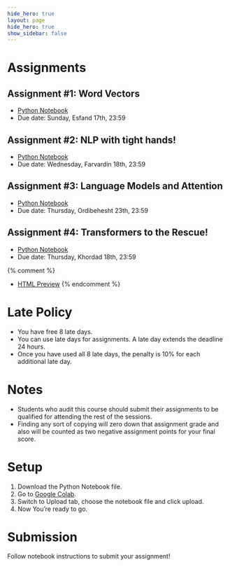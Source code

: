 ```yaml
---
hide_hero: true
layout: page
hide_hero: true
show_sidebar: false
---
```


# Assignments

## Assignment #1: Word Vectors
* [Python Notebook](https://github.com/teias-courses/nlp99/raw/gh-pages/assignments/Assignment_1.ipynb)
* Due date: Sunday, Esfand 17th, 23:59

## Assignment #2: NLP with tight hands!
* [Python Notebook](https://github.com/teias-courses/nlp99/raw/gh-pages/assignments/NLP_Assignment_2.ipynb)
* Due date: Wednesday, Farvardin 18th, 23:59

## Assignment #3: Language Models and Attention
* [Python Notebook](https://github.com/teias-courses/nlp99/raw/gh-pages/assignments/NLP_Assignment_3.ipynb)
* Due date: Thursday, Ordibehesht 23th, 23:59

## Assignment #4: Transformers to the Rescue!
* [Python Notebook](https://github.com/teias-courses/nlp99/raw/gh-pages/assignments/NLP_Assignment_4.ipynb)
* Due date: Thursday, Khordad 18th, 23:59

{% comment %} 
* [HTML Preview](assignments/Assignment_1)
{% endcomment %}

# Late Policy
* You have free 8 late days.
* You can use late days for assignments. A late day extends the deadline 24 hours.
* Once you have used all 8 late days, the penalty is 10% for each additional late day.

# Notes
* Students who audit this course should submit their assignments to be qualified for attending the rest of the sessions.
* Finding any sort of copying will zero down that assignment grade and also will be counted as two negative assignment points for your final score.

# Setup
1. Download the Python Notebook file.
2. Go to [Google Colab](https://colab.research.google.com/).
3. Switch to Upload tab, choose the notebook file and click upload.
4. Now You’re ready to go.

# Submission
Follow notebook instructions to submit your assignment!
